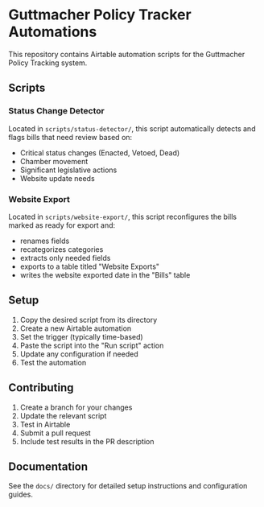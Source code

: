 # Guttmacher Policy Tracker Automations

This repository contains Airtable automation scripts for the Guttmacher Policy Tracking system.

## Scripts

### Status Change Detector
Located in `scripts/status-detector/`, this script automatically detects and flags bills that need review based on:
- Critical status changes (Enacted, Vetoed, Dead)
- Chamber movement
- Significant legislative actions
- Website update needs

### Website Export
Located in `scripts/website-export/`, this script reconfigures the bills marked as ready for export and:
- renames fields
- recategorizes categories
- extracts only needed fields
- exports to a table titled "Website Exports"
- writes the website exported date in the "Bills" table

## Setup

1. Copy the desired script from its directory
2. Create a new Airtable automation
3. Set the trigger (typically time-based)
4. Paste the script into the "Run script" action
5. Update any configuration if needed
6. Test the automation

## Contributing

1. Create a branch for your changes
2. Update the relevant script
3. Test in Airtable
4. Submit a pull request
5. Include test results in the PR description

## Documentation

See the `docs/` directory for detailed setup instructions and configuration guides.
